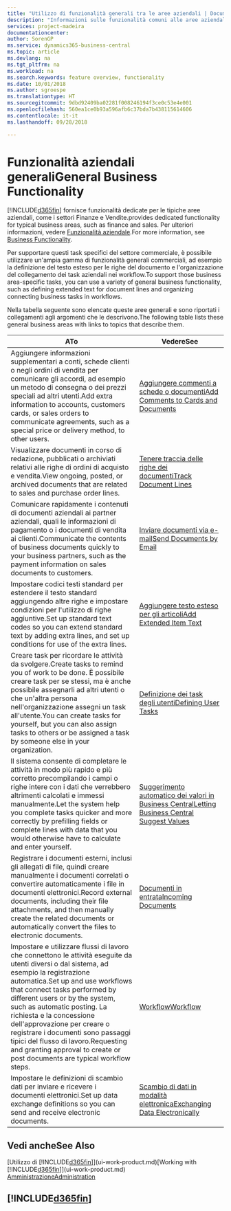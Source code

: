 ```yaml
---
title: "Utilizzo di funzionalità generali tra le aree aziendali | Documenti Microsoft"
description: "Informazioni sulle funzionalità comuni alle aree aziendali in Business Central."
services: project-madeira
documentationcenter: 
author: SorenGP
ms.service: dynamics365-business-central
ms.topic: article
ms.devlang: na
ms.tgt_pltfrm: na
ms.workload: na
ms.search.keywords: feature overview, functionality
ms.date: 10/01/2018
ms.author: sgroespe
ms.translationtype: HT
ms.sourcegitcommit: 9dbd92409ba02281f008246194f3ce0c53e4e001
ms.openlocfilehash: 560ea1ce0b93a596afb6c37bda7b438115614606
ms.contentlocale: it-it
ms.lasthandoff: 09/28/2018

---
```

# <a name="general-business-functionality"></a><span data-ttu-id="c689c-103">Funzionalità aziendali generali</span><span class="sxs-lookup"><span data-stu-id="c689c-103">General Business Functionality</span></span>
[!INCLUDE[d365fin](includes/d365fin_md.md)] <span data-ttu-id="c689c-104">fornisce funzionalità dedicate per le tipiche aree aziendali, come i settori Finanze e Vendite.</span><span class="sxs-lookup"><span data-stu-id="c689c-104">provides dedicated functionality for typical business areas, such as finance and sales.</span></span> <span data-ttu-id="c689c-105">Per ulteriori informazioni, vedere [Funzionalità aziendale](across-business-functionality.md).</span><span class="sxs-lookup"><span data-stu-id="c689c-105">For more information, see [Business Functionality](across-business-functionality.md).</span></span>

<span data-ttu-id="c689c-106">Per supportare questi task specifici del settore commerciale, è possibile utilizzare un'ampia gamma di funzionalità generali commerciali, ad esempio la definizione del testo esteso per le righe del documento e l'organizzazione del collegamento dei task aziendali nei workflow.</span><span class="sxs-lookup"><span data-stu-id="c689c-106">To support those business area-specific tasks, you can use a variety of general business functionality, such as defining extended text for document lines and organizing connecting business tasks in workflows.</span></span>

<span data-ttu-id="c689c-107">Nella tabella seguente sono elencate queste aree generali e sono riportati i collegamenti agli argomenti che le descrivono.</span><span class="sxs-lookup"><span data-stu-id="c689c-107">The following table lists these general business areas with links to topics that describe them.</span></span>

| <span data-ttu-id="c689c-108">A</span><span class="sxs-lookup"><span data-stu-id="c689c-108">To</span></span> | <span data-ttu-id="c689c-109">Vedere</span><span class="sxs-lookup"><span data-stu-id="c689c-109">See</span></span> |
| --- | --- |
|<span data-ttu-id="c689c-110">Aggiungere informazioni supplementari a conti, schede clienti o negli ordini di vendita per comunicare gli accordi, ad esempio un metodo di consegna o dei prezzi speciali ad altri utenti.</span><span class="sxs-lookup"><span data-stu-id="c689c-110">Add extra information to accounts, customers cards, or sales orders to communicate agreements, such as a special price or delivery method, to other users.</span></span>|[<span data-ttu-id="c689c-111">Aggiungere commenti a schede o documenti</span><span class="sxs-lookup"><span data-stu-id="c689c-111">Add Comments to Cards and Documents</span></span>](across-how-use-comments.md)| 
|<span data-ttu-id="c689c-112">Visualizzare documenti in corso di redazione, pubblicati o archiviati relativi alle righe di ordini di acquisto e vendita.</span><span class="sxs-lookup"><span data-stu-id="c689c-112">View ongoing, posted, or archived documents that are related to sales and purchase order lines.</span></span>|[<span data-ttu-id="c689c-113">Tenere traccia delle righe dei documenti</span><span class="sxs-lookup"><span data-stu-id="c689c-113">Track Document Lines</span></span>](across-how-to-track-document-lines.md)|
| <span data-ttu-id="c689c-114">Comunicare rapidamente i contenuti di documenti aziendali ai partner aziendali, quali le informazioni di pagamento o i documenti di vendita ai clienti.</span><span class="sxs-lookup"><span data-stu-id="c689c-114">Communicate the contents of business documents quickly to your business partners, such as the payment information on sales documents to customers.</span></span> |[<span data-ttu-id="c689c-115">Inviare documenti via e-mail</span><span class="sxs-lookup"><span data-stu-id="c689c-115">Send Documents by Email</span></span>](ui-how-send-documents-email.md) |
| <span data-ttu-id="c689c-116">Impostare codici testi standard per estendere il testo standard aggiungendo altre righe e impostare condizioni per l'utilizzo di righe aggiuntive.</span><span class="sxs-lookup"><span data-stu-id="c689c-116">Set up standard text codes so you can extend standard text by adding extra lines, and set up conditions for use of the extra lines.</span></span> |[<span data-ttu-id="c689c-117">Aggiungere testo esteso per gli articoli</span><span class="sxs-lookup"><span data-stu-id="c689c-117">Add Extended Item Text</span></span>](ui-how-define-ext-text.md) |
|<span data-ttu-id="c689c-118">Creare task per ricordare le attività da svolgere.</span><span class="sxs-lookup"><span data-stu-id="c689c-118">Create tasks to remind you of work to be done.</span></span> <span data-ttu-id="c689c-119">È possibile creare task per se stessi, ma è anche possibile assegnarli ad altri utenti o che un'altra persona nell'organizzazione assegni un task all'utente.</span><span class="sxs-lookup"><span data-stu-id="c689c-119">You can create tasks for yourself, but you can also assign tasks to others or be assigned a task by someone else in your organization.</span></span>|[<span data-ttu-id="c689c-120">Definizione dei task degli utenti</span><span class="sxs-lookup"><span data-stu-id="c689c-120">Defining User Tasks</span></span>](across-user-tasks.md)|
|<span data-ttu-id="c689c-121">Il sistema consente di completare le attività in modo più rapido e più corretto precompilando i campi o righe intere con i dati che verrebbero altrimenti calcolati e immessi manualmente.</span><span class="sxs-lookup"><span data-stu-id="c689c-121">Let the system help you complete tasks quicker and more correctly by prefilling fields or complete lines with data that you would otherwise have to calculate and enter yourself.</span></span>|[<span data-ttu-id="c689c-122">Suggerimento automatico dei valori in Business Central</span><span class="sxs-lookup"><span data-stu-id="c689c-122">Letting Business Central Suggest Values</span></span>](ui-let-system-suggest-values.md)|
|<span data-ttu-id="c689c-123">Registrare i documenti esterni, inclusi gli allegati di file, quindi creare manualmente i documenti correlati o convertire automaticamente i file in documenti elettronici.</span><span class="sxs-lookup"><span data-stu-id="c689c-123">Record external documents, including their file attachments, and then manually create the related documents or automatically convert the files to electronic documents.</span></span>|[<span data-ttu-id="c689c-124">Documenti in entrata</span><span class="sxs-lookup"><span data-stu-id="c689c-124">Incoming Documents</span></span>](across-income-documents.md)|
|<span data-ttu-id="c689c-125">Impostare e utilizzare flussi di lavoro che connettono le attività eseguite da utenti diversi o dal sistema, ad esempio la registrazione automatica.</span><span class="sxs-lookup"><span data-stu-id="c689c-125">Set up and use workflows that connect tasks performed by different users or by the system, such as automatic posting.</span></span> <span data-ttu-id="c689c-126">La richiesta e la concessione dell'approvazione per creare o registrare i documenti sono passaggi tipici del flusso di lavoro.</span><span class="sxs-lookup"><span data-stu-id="c689c-126">Requesting and granting approval to create or post documents are typical workflow steps.</span></span>|[<span data-ttu-id="c689c-127">Workflow</span><span class="sxs-lookup"><span data-stu-id="c689c-127">Workflow</span></span>](across-workflow.md)|
| <span data-ttu-id="c689c-128">Impostare le definizioni di scambio dati per inviare e ricevere i documenti elettronici.</span><span class="sxs-lookup"><span data-stu-id="c689c-128">Set up data exchange definitions so you can send and receive electronic documents.</span></span> |[<span data-ttu-id="c689c-129">Scambio di dati in modalità elettronica</span><span class="sxs-lookup"><span data-stu-id="c689c-129">Exchanging Data Electronically</span></span>](across-data-exchange.md) |

## <a name="see-also"></a><span data-ttu-id="c689c-130">Vedi anche</span><span class="sxs-lookup"><span data-stu-id="c689c-130">See Also</span></span>
<span data-ttu-id="c689c-131">[Utilizzo di [!INCLUDE[d365fin](includes/d365fin_md.md)]](ui-work-product.md)</span><span class="sxs-lookup"><span data-stu-id="c689c-131">[Working with [!INCLUDE[d365fin](includes/d365fin_md.md)]](ui-work-product.md)</span></span>  
[<span data-ttu-id="c689c-132">Amministrazione</span><span class="sxs-lookup"><span data-stu-id="c689c-132">Administration</span></span>](admin-setup-and-administration.md)

## [!INCLUDE[d365fin](includes/free_trial_md.md)]  

